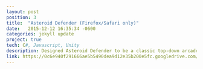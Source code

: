 ```yaml
---
layout: post
position: 3
title:  "Asteroid Defender (Firefox/Safari only)"
date:   2015-12-12 16:35:34 -0600
categories: jekyll update
project: true
tech: C#, Javascript, Unity
description: Designed Asteroid Defender to be a classic top-down arcade style shooter. I wanted to learn C# as an introduction to the .NET framework and what better way to do it then to make a game your friends can fight over playing? I learned alot about OOP capabilities and the fundamentals of game design.
link: https://0c6e940f291666ae5b5490dea9d12e35b200e5fc.googledrive.com/host/0B_wryOXBYTeTc0E1NWNodUNjVTg/AsteroidDefender_Web.html
---
```

